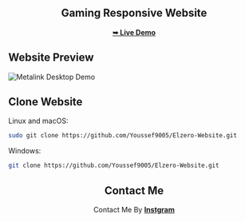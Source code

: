 
<div align="center">
  <h2 align="center">Gaming Responsive Website</h2>
  <a href="https://youssef9005.github.io/Elzero-Website/"><strong>➥ Live Demo</strong></a>
</div>

<h2>Website Preview</h2>

![Metalink Desktop Demo](./Finshing/Elzero.png "Desktop Demo")

## Clone Website

Linux and macOS:

```bash
sudo git clone https://github.com/Youssef9005/Elzero-Website.git
```

Windows:

```bash
git clone https://github.com/Youssef9005/Elzero-Website.git
```

<div align="center">
    <h2>Contact Me</h2>
    <span>Contact Me By </span><a href="https://instagram.com/youssef_65_sameh?utm_source=qr"><strong>Instgram</strong></a>
</div>
